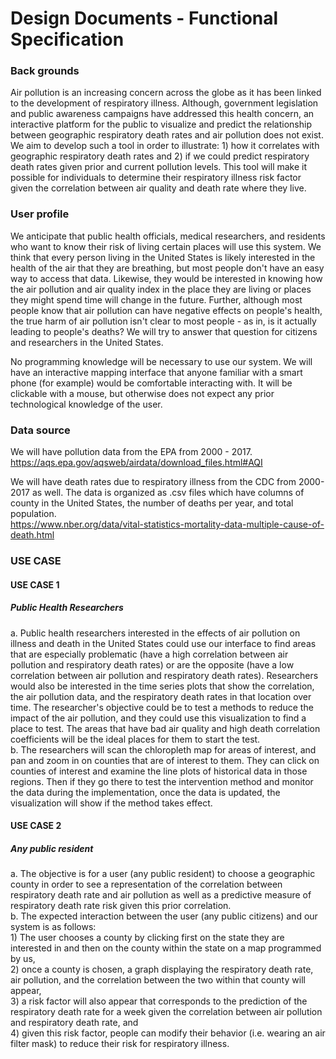 # Design Documents - Functional Specification
### Back grounds

Air pollution is an increasing concern across the globe as it has been linked to the development of respiratory illness. Although, government legislation and public awareness campaigns have addressed this health concern, an interactive platform for the public to visualize and predict the relationship between geographic respiratory death rates and air pollution does not exist. We aim to develop such a tool in order to illustrate: 1) how it correlates with geographic respiratory death rates and 2) if we could predict respiratory death rates given prior and current pollution levels. This tool will make it possible for individuals to determine their respiratory illness risk factor given the correlation between air quality and death rate where they live.  

### User profile

We anticipate that public health officials, medical researchers, and residents who want to know their risk of living certain places will use this system. We think that every person living in the United States is likely interested in the health of the air that they are breathing, but most people don't have an easy way to access that data. Likewise, they would be interested in knowing how the air pollution and air quality index in the place they are living or places they might spend time will change in the future. Further, although most people know that air pollution can have negative effects on people's health, the true harm of air pollution isn't clear to most people - as in, is it actually leading to people's deaths? We will try to answer that question for citizens and researchers in the United States.

No programming knowledge will be necessary to use our system.  We will have an interactive mapping interface that anyone familiar with a smart phone (for example) would be comfortable interacting with.  It will be clickable with a mouse, but otherwise does not expect any prior technological knowledge of the user.

### Data source

We will have pollution data from the EPA from 2000 - 2017.<br />https://aqs.epa.gov/aqsweb/airdata/download_files.html#AQI

We will have death rates due to respiratory illness from the CDC from 2000-2017 as well.  The data is organized as .csv files which have columns of county in the United States, the number of deaths per year, and total population.<br />https://www.nber.org/data/vital-statistics-mortality-data-multiple-cause-of-death.html

### USE CASE
#### __USE CASE 1__
##### Public Health Researchers<br />
  a. Public health researchers interested in the effects of air pollution on illness and death in the United States could use our interface to find areas that are especially problematic (have a high correlation between air pollution and respiratory death rates) or are the opposite (have a low correlation between air pollution and respiratory death rates). Researchers would also be interested in the time series plots that show the correlation, the air pollution data, and the respiratory death rates in that location over time. The researcher's objective could be to test a methods to reduce the impact of the air pollution, and they could use this visualization to find a place to test. The areas that have bad air quality and high death correlation coefficients will be the ideal places for them to start the test.  <br />
  b. The researchers will scan the chloropleth map for areas of interest, and pan and zoom in on counties that are of interest to them. They can click on counties of interest and examine the line plots of historical data in those regions. Then if they go there to test the intervention method and monitor the data during the implementation, once the data is updated, the visualization will show if the method takes effect.

#### __USE CASE 2__
##### Any public resident<br />
  a. The objective is for a user (any public resident) to choose a geographic county in order to see a representation of the correlation between respiratory death rate and air pollution as well as a predictive measure of respiratory death rate risk given this prior correlation. <br />
  b. The expected interaction between the user (any public citizens) and our system is as follows: <br />1) The user chooses a county by clicking first on the state they are interested in and then on the county within the state on a map programmed by us, <br />2) once a county is chosen, a graph displaying the respiratory death rate, air pollution, and the correlation between the two within that county will appear, <br />3) a risk factor will also appear that corresponds to the prediction of the respiratory death rate for a week given the correlation between air pollution and respiratory death rate, and <br />4) given this risk factor, people can modify their behavior (i.e. wearing an air filter mask) to reduce their risk for respiratory illness.   



